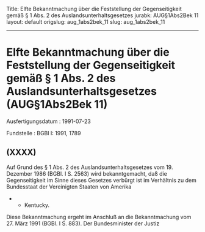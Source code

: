 Title: Elfte Bekanntmachung über die Feststellung der Gegenseitigkeit gemäß § 1 Abs.
  2 des Auslandsunterhaltsgesetzes
jurabk: AUG§1Abs2Bek 11
layout: default
origslug: aug_1abs2bek_11
slug: aug_1abs2bek_11

---

# Elfte Bekanntmachung über die Feststellung der Gegenseitigkeit gemäß § 1 Abs. 2 des Auslandsunterhaltsgesetzes (AUG§1Abs2Bek 11)

Ausfertigungsdatum
:   1991-07-23

Fundstelle
:   BGBl I: 1991, 1789



## (XXXX)

Auf Grund des § 1 Abs. 2 des Auslandsunterhaltsgesetzes vom 19.
Dezember 1986 (BGBl. I S. 2563) wird bekanntgemacht, daß die
Gegenseitigkeit im Sinne dieses Gesetzes verbürgt ist im Verhältnis zu
dem Bundesstaat der Vereinigten Staaten von Amerika

*
    *   Kentucky.






Diese Bekanntmachung ergeht im Anschluß an die Bekanntmachung vom 27.
März 1991 (BGBl. I S. 883).
Der Bundesminister der Justiz

